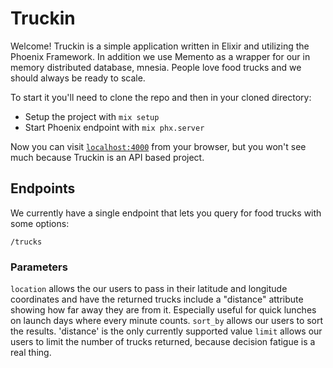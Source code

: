 # Truckin

Welcome! Truckin is a simple application written in Elixir and utilizing the Phoenix Framework. In addition we use Memento as a wrapper for our in memory distributed database, mnesia. People love food trucks and we should always be ready to scale.

To start it you'll need to clone the repo and then in your cloned directory:

  * Setup the project with `mix setup`
  * Start Phoenix endpoint with `mix phx.server`

Now you can visit [`localhost:4000`](http://localhost:4000) from your browser, but you won't see much because Truckin is an API based project.

## Endpoints

We currently have a single endpoint that lets you query for food trucks with some options:

```
/trucks
```

### Parameters
`location` allows the our users to pass in their latitude and longitude coordinates and have the returned trucks include a "distance" attribute showing how far away they are from it. Especially useful for quick lunches on launch days  where every minute counts.
`sort_by` allows our users to sort the results. 'distance' is the only currently supported value
`limit` allows our users to limit the number of trucks returned, because decision fatigue is a real thing.
